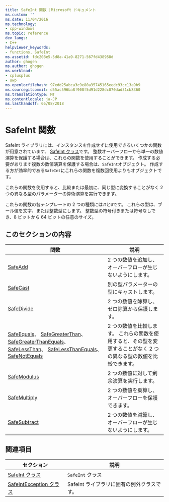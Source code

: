 ```yaml
---
title: SafeInt 関数 |Microsoft ドキュメント
ms.custom: ''
ms.date: 11/04/2016
ms.technology:
- cpp-windows
ms.topic: reference
dev_langs:
- C++
helpviewer_keywords:
- functions, SafeInt
ms.assetid: fdc208e5-5d8a-41a9-8271-567fd438958d
author: ghogen
ms.author: ghogen
ms.workload:
- cplusplus
- uwp
ms.openlocfilehash: 97edd25abca3c9e80a35745165eedc93cc13a9b9
ms.sourcegitcommit: d55ac596ba8f908f5d91d228dc070dad31cb8360
ms.translationtype: MT
ms.contentlocale: ja-JP
ms.lasthandoff: 05/08/2018
---
```

# <a name="safeint-functions"></a>SafeInt 関数
SafeInt ライブラリには、インスタンスを作成せずに使用できるいくつかの関数が用意されています、 [SafeInt クラス](../windows/safeint-class.md)です。 整数オーバーフローから単一の数値演算を保護する場合は、これらの関数を使用することができます。 作成する必要があります複数の数値演算を保護する場合は、`SafeInt`オブジェクト。 作成する方が効率的である`SafeInt`にこれらの関数を複数回使用よりもオブジェクトです。  
  
 これらの関数を使用すると、比較または最初に、同じ型に変換することがなく 2 つの異なる型のパラメーターの算術演算を実行できます。  
  
 これらの関数の各テンプレートの 2 つの種類には:`T`と`U`です。 これらの型は、ブール値を文字、または整数型にします。 整数型の符号付きまたは符号なしでき、8 ビットから 64 ビットの任意のサイズ。  
  
## <a name="in-this-section"></a>このセクションの内容  
  
|関数|説明|  
|--------------|-----------------|  
|[SafeAdd](../windows/safeadd.md)|2 つの数値を追加し、オーバーフローが生じないようにします。|  
|[SafeCast](../windows/safecast.md)|別の型パラメーターの型にキャストします。|  
|[SafeDivide](../windows/safedivide.md)|2 つの数値を除算し、ゼロ除算から保護します。|  
|[SafeEquals](../windows/safeequals.md)、 [SafeGreaterThan](../windows/safegreaterthan.md)、 [SafeGreaterThanEquals](../windows/safegreaterthanequals.md)、 [SafeLessThan](../windows/safelessthan.md)、 [SafeLessThanEquals](../windows/safelessthanequals.md)、 [SafeNotEquals](../windows/safenotequals.md)|2 つの数値を比較します。 これらの関数を使用すると、その型を変更することがなく 2 つの異なる型の数値を比較できます。|  
|[SafeModulus](../windows/safemodulus.md)|2 つの数値に対して剰余演算を実行します。|  
|[SafeMultiply](../windows/safemultiply.md)|2 つの数値を乗算し、オーバーフローを保護できます。|  
|[SafeSubtract](../windows/safesubtract.md)|2 つの数値を減算し、オーバーフローが生じないようにします。|  
  
## <a name="related-sections"></a>関連項目  
  
|セクション|説明|  
|-------------|-----------------|  
|[SafeInt クラス](../windows/safeint-class.md)|`SafeInt` クラス|  
|[SafeIntException クラス](../windows/safeintexception-class.md)|SafeInt ライブラリに固有の例外クラスです。|
